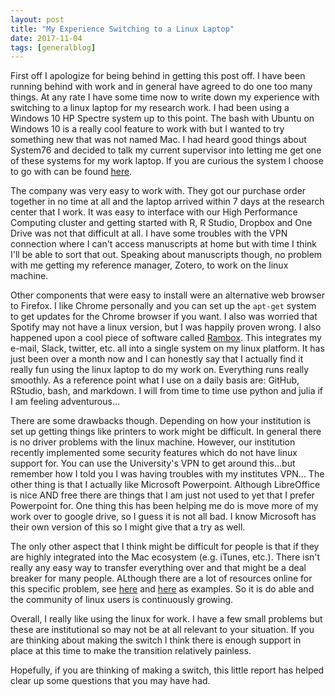 ```yaml
---
layout: post
title: "My Experience Switching to a Linux Laptop"
date: 2017-11-04
tags: [generalblog]
---
```


First off I apologize for being behind in getting this post off. I have been running behind with work and in general have agreed to do one too many things. At any rate I have some time now to write down my experience with switching to a linux laptop for my research work. I had been using a Windows 10 HP Spectre system up to this point. The bash with Ubuntu on Windows 10 is a really cool feature to work with but I wanted to try something new that was not named Mac. I had heard good things about System76 and decided to talk my current supervisor into letting me get one of these systems for my work laptop. If you are curious the system I choose to go with can be found [here](https://system76.com/cart/configure/galp3).

 The company was very easy to work with. They got our purchase order together in no time at all and the laptop arrived within 7 days at the research center that I work. It was easy to interface with our High Performance Computing cluster and getting started with R, R Studio, Dropbox and One Drive was not that difficult at all. I have some troubles with the VPN connection where I can't access manuscripts at home but with time I think I'll be able to sort that out. Speaking about manuscripts though, no problem with me getting my reference manager, Zotero, to work on the linux machine. 

 Other components that were easy to install were an alternative web browser to Firefox. I like Chrome personally and you can set up the `apt-get` system to get updates for the Chrome browser if you want. I also was worried that Spotify may not have a linux version, but I was happily proven wrong. I also happened upon a cool piece of software called [Rambox](http://rambox.pro/). This integrates my e-mail, Slack, twitter, etc. all into a single system on my linux platform. It has just been over a month now and I can honestly say that I actually find it really fun using the linux laptop to do my work on. Everything runs really smoothly. As a reference point what I use on a daily basis are: GitHub, RStudio, bash, and markdown. I will from time to time use python and julia if I am feeling adventurous...

 There are some drawbacks though. Depending on how your institution is set up getting things like printers to work might be difficult. In general there is no driver problems with the linux machine. However, our institution recently implemented some security features which do not have linux support for. You can use the University's VPN to get around this...but remember how I told you I was having troubles with my institutes VPN... The other thing is that I actually like Microsoft Powerpoint. Although LibreOffice is nice AND free there are things that I am just not used to yet that I prefer Powerpoint for. One thing this has been helping me do is move more of my work over to google drive, so I guess it is not all bad. I know Microsoft has their own version of this so I might give that a try as well. 

The only other aspect that I think might be difficult for people is that if they are highly integrated into the Mac ecosystem (e.g. iTunes, etc.). There isn't really any easy way to transfer everything over and that might be a deal breaker for many people. ALthough there are a lot of resources online for this specific problem, see [here](https://askubuntu.com/questions/267136/importing-itunes-music-library-in-rhythmbox) and [here](https://www.reddit.com/r/linux4noobs/comments/2e6lw6/switching_from_mac_to_linuxlinux_mint_how_do_i/) as examples. So it is do able and the community of linux users is continuously growing.

  Overall, I really like using the linux for work. I have a few small problems but these are institutional so may not be at all relevant to your situation. If you are thinking about making the switch I think there is enough support in place at this time to make the transition relatively painless.

Hopefully, if you are thinking of making a switch, this little report has helped clear up some questions that you may have had.

